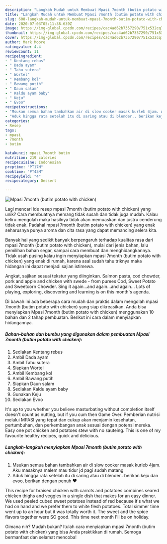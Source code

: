 ```yaml
---
description: "Langkah Mudah untuk Membuat Mpasi 7month (butim potato with chicken) Anti Gagal"
title: "Langkah Mudah untuk Membuat Mpasi 7month (butim potato with chicken) Anti Gagal"
slug: 608-langkah-mudah-untuk-membuat-mpasi-7month-butim-potato-with-chicken-anti-gagal
date: 2020-07-03T05:11:38.639Z
image: https://img-global.cpcdn.com/recipes/cac4ad62b7357290/751x532cq70/mpasi-7month-butim-potato-with-chicken-foto-resep-utama.jpg
thumbnail: https://img-global.cpcdn.com/recipes/cac4ad62b7357290/751x532cq70/mpasi-7month-butim-potato-with-chicken-foto-resep-utama.jpg
cover: https://img-global.cpcdn.com/recipes/cac4ad62b7357290/751x532cq70/mpasi-7month-butim-potato-with-chicken-foto-resep-utama.jpg
author: Mark Moore
ratingvalue: 4.4
reviewcount: 11
recipeingredient:
- " Kentang rebus"
- " Dada ayam"
- " Tahu sutera"
- " Wortel"
- " Kembang kol"
- " Bawang putih"
- " Daun salam"
- " Kaldu ayam baby"
- " Keju"
- " Evoo"
recipeinstructions:
- "Msukan semua bahan tambahkan air di slow cooker masak kurleb 4jam. Aku masaknya malem mau tidur jd pagi sudah matang"
- "Aduk hingga rata setelah itu di saring atau di blender.. berikan keju dan evoo, berikan dengan penuh ❤️"
categories:
- Resep
tags:
- mpasi
- 7month
- butim

katakunci: mpasi 7month butim 
nutrition: 219 calories
recipecuisine: Indonesian
preptime: "PT17M"
cooktime: "PT43M"
recipeyield: "4"
recipecategory: Dessert

---
```



![Mpasi 7month (butim potato with chicken)](https://img-global.cpcdn.com/recipes/cac4ad62b7357290/751x532cq70/mpasi-7month-butim-potato-with-chicken-foto-resep-utama.jpg)

Lagi mencari ide resep mpasi 7month (butim potato with chicken) yang unik? Cara membuatnya memang tidak susah dan tidak juga mudah. Kalau keliru mengolah maka hasilnya tidak akan memuaskan dan justru cenderung tidak enak. Padahal mpasi 7month (butim potato with chicken) yang enak seharusnya punya aroma dan cita rasa yang dapat memancing selera kita.

Banyak hal yang sedikit banyak berpengaruh terhadap kualitas rasa dari mpasi 7month (butim potato with chicken), mulai dari jenis bahan, lalu pemilihan bahan segar, sampai cara membuat dan menghidangkannya. Tidak usah pusing kalau ingin menyiapkan mpasi 7month (butim potato with chicken) yang enak di rumah, karena asal sudah tahu triknya maka hidangan ini dapat menjadi sajian istimewa.

Angkat, sajikan sesuai tekstur yang diinginkan. Salmon pasta, cod chowder, pork and apple and chicken with swede - from purees Cod, Sweet Potato and Sweetcorn Chowder. Sing it again…and again…and again… Lots of playing, exploring, discovering and learning is on this month&#39;s agenda.


Di bawah ini ada beberapa cara mudah dan praktis dalam mengolah mpasi 7month (butim potato with chicken) yang siap dikreasikan. Anda bisa menyiapkan Mpasi 7month (butim potato with chicken) menggunakan 10 bahan dan 2 tahap pembuatan. Berikut ini cara dalam menyiapkan hidangannya.

<!--inarticleads1-->

##### Bahan-bahan dan bumbu yang digunakan dalam pembuatan Mpasi 7month (butim potato with chicken):

1. Sediakan  Kentang rebus
1. Ambil  Dada ayam
1. Ambil  Tahu sutera
1. Siapkan  Wortel
1. Ambil  Kembang kol
1. Ambil  Bawang putih
1. Siapkan  Daun salam
1. Sediakan  Kaldu ayam baby
1. Gunakan  Keju
1. Sediakan  Evoo


It&#39;s up to you whether you believe masturbating without completion itself doesn&#39;t count as nutting, but if you cum then Game Over. Pemberian nutrisi melalui MPASI yang tepat dan cukup akan menjamin kesehatan, pertumbuhan, dan perkembangan anak sesuai dengan potensi mereka. Easy one pot chicken and potatoes stew with no sauteing. This is one of my favourite healthy recipes, quick and delicious. 

<!--inarticleads2-->

##### Langkah-langkah menyiapkan Mpasi 7month (butim potato with chicken):

1. Msukan semua bahan tambahkan air di slow cooker masak kurleb 4jam. Aku masaknya malem mau tidur jd pagi sudah matang
1. Aduk hingga rata setelah itu di saring atau di blender.. berikan keju dan evoo, berikan dengan penuh ❤️


This recipe for braised chicken with carrots and potatoes combines seared chicken thighs and veggies in a single dish that makes for an easy dinner. We used peeled cubed sweet potatoes instead of red because it&#39;s what we had on hand and we prefer them to white flesh potatoes. Total simmer time went up to an hour but it was totally worth it. The sweet and the spice flavors together were SO good. This time next month I&#39;ll be on holiday. 

Gimana nih? Mudah bukan? Itulah cara menyiapkan mpasi 7month (butim potato with chicken) yang bisa Anda praktikkan di rumah. Semoga bermanfaat dan selamat mencoba!
